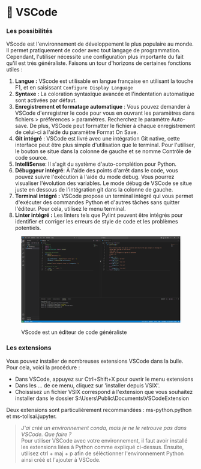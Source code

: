 # 🐍 VSCode

### Les possibilités

VScode est l'environnement de développement le plus populaire au monde. Il permet pratiquement de coder avec tout langage de programmation. Cependant, l'utiliser nécessite une configuration plus importante du fait qu'il est très généraliste. Faisons un tour d'horizons de certaines fonctions utiles :

1. **Langue :** VScode est utilisable en langue française en utilisant la touche F1, et en saisissant `Configure Display Language`
2. **Syntaxe :** La coloration syntaxique avancée et l'indentation automatique sont activées par défaut.
3. **Enregistrement et formatage automatique** : Vous pouvez demander à VSCode d'enregistrer le code pour vous en ouvrant les paramètres dans fichiers > préférences > paramètres. Recherchez le paramètre Auto-save. De plus, VSCode peut formatter le fichier à chaque enregistrement de celui-ci à l'aide du paramètre Format On Save.
4. **Git intégré** : VSCode est livré avec une intégration Git native, cette interface peut être plus simple d'utilisation que le terminal. Pour l'utiliser, le bouton se situe dans la colonne de gauche et se nomme Contrôle de code source.
5. **IntelliSense**: Il s'agit du système d'auto-complétion pour Python.
6. **Débuggeur intégré**: À l'aide des points d'arrêt dans le code, vous pouvez suivre l'exécution à l'aide du mode debug. Vous pourrez visualiser l'évolution des variables. Le mode débug de VSCode se situe juste en dessous de l'intégration git dans la colonne de gauche.
7. **Terminal intégré :** VSCode propose un terminal intégré qui vous permet d'exécuter des commandes Python et d'autres tâches sans quitter l'éditeur. Pour cela, utilisez le menu terminal.
8. **Linter intégré :** Les linters tels que Pylint peuvent être intégrés pour identifier et corriger les erreurs de style de code et les problèmes potentiels.

<figure><img src="../chapters/images/VScode.png" alt=""><figcaption><p>VScode est un éditeur de code généraliste</p></figcaption></figure>

### Les extensions

Vous pouvez installer de nombreuses extensions VSCode dans la bulle. Pour cela, voici la procédure :

* Dans VSCode, appuyez sur Ctrl+Shift+X pour ouvrir le menu extensions
* Dans les ... de ce menu, cliquez sur 'installer depuis VSIX'.
* Choissisez un fichier VSIX correspond à l'extension que vous souhaitez installer dans le dossier S:\Users\Public\Documents\VSCodeExtension

Deux extensions sont particulièrement recommandées : ms-python.python et ms-tollsai.jupyter.

> _J'ai créé un environnement conda, mais je ne le retrouve pas dans VSCode. Que faire ?_\
> Pour utiliser VSCode avec votre environnement, il faut avoir installé les extensions liées à Python comme expliqué ci-dessus. Ensuite, utilisez ctrl + maj + p afin de séléctionner l'environnement Python ainsi créé et l'ajouter à VSCode.
